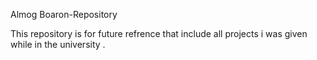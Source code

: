 Almog Boaron-Repository 

This repository is for future refrence that include all projects i was given while in the university . 
